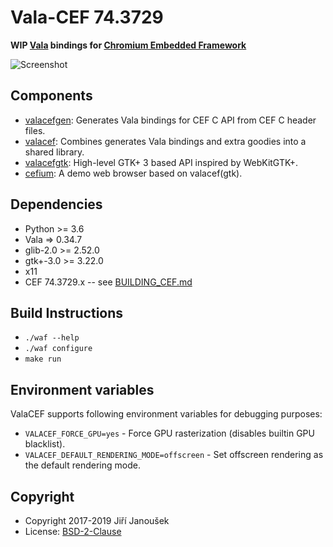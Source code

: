 Vala-CEF 74.3729
================

**WIP [Vala](https://wiki.gnome.org/Projects/Vala) bindings for
[Chromium Embedded Framework](https://bitbucket.org/chromiumembedded/cef/)**

![Screenshot](cefium.png)

Components
---------

  * [valacefgen](./valacefgen): Generates Vala bindings for CEF C API from CEF C header files.
  * [valacef](./valacef): Combines generates Vala bindings and extra goodies into a shared library.
  * [valacefgtk](./valacefgtk): High-level GTK+ 3 based API inspired by WebKitGTK+.
  * [cefium](./cefium): A demo web browser based on valacef(gtk).

Dependencies
-----------

  * Python >= 3.6
  * Vala => 0.34.7
  * glib-2.0 >= 2.52.0
  * gtk+-3.0 >= 3.22.0
  * x11
  * CEF 74.3729.x -- see [BUILDING_CEF.md](./BUILDING_CEF.md)

Build Instructions
----------------

  * `./waf --help`
  * `./waf configure`
  * `make run`

Environment variables
---------------------

ValaCEF supports following environment variables for debugging purposes:

  * `VALACEF_FORCE_GPU=yes` - Force GPU rasterization (disables builtin GPU blacklist).
  * `VALACEF_DEFAULT_RENDERING_MODE=offscreen` - Set offscreen rendering as the default rendering mode.

Copyright
--------

  * Copyright 2017-2019 Jiří Janoušek
  * License: [BSD-2-Clause](./LICENSE)

